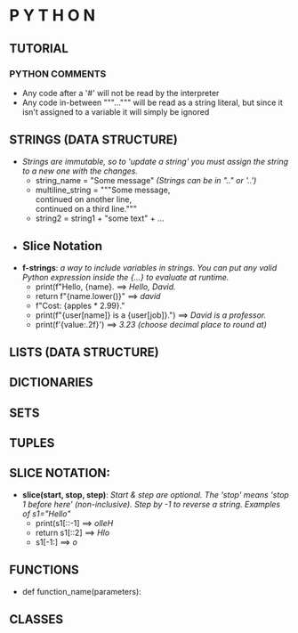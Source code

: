 # P Y T H O N
## TUTORIAL


### PYTHON COMMENTS
- Any code after a '\#' will not be read by the interpreter
- Any code in-between """...""" will be read as a string literal, but since it isn't assigned to a variable it will simply be ignored

## STRINGS (DATA STRUCTURE)
- *Strings are immutable, so to 'update a string' you must assign the string to a new one with the changes.*
  - string_name = "Some message" *(Strings can be in ".." or '..')*
  - multiline_string = """Some message,  
  continued on another line,  
  continued on a third line."""
  - string2 = string1 + "some text" + ...
- **Slice Notation**
  - 
- **f-strings**: *a way to include variables in strings. You can put any valid Python expression inside the {...} to evaluate at runtime.*
  - print(f"Hello, {name}. ==> *Hello, David.*
  - return f"{name.lower()}" ==> *david*
  - f"Cost: {apples * 2.99}."
  - print(f"{user[name]} is a {user[job]}.") ==> *David is a professor.*
  - print(f'{value:.2f}') ==> *3.23 (choose decimal place to round at)*

## LISTS (DATA STRUCTURE)
## DICTIONARIES
## SETS
## TUPLES

## SLICE NOTATION:
- **slice(start, stop, step)**: *Start & step are optional. The 'stop' means 'stop 1 before here' (non-inclusive). Step by -1 to reverse a string. Examples of s1="Hello"*
  - print(s1[::-1] ==> *olleH*
  - return s1[::2] ==> *Hlo*
  - s1[-1:] ==> *o*
  


## FUNCTIONS
- def function_name(parameters):

## CLASSES
